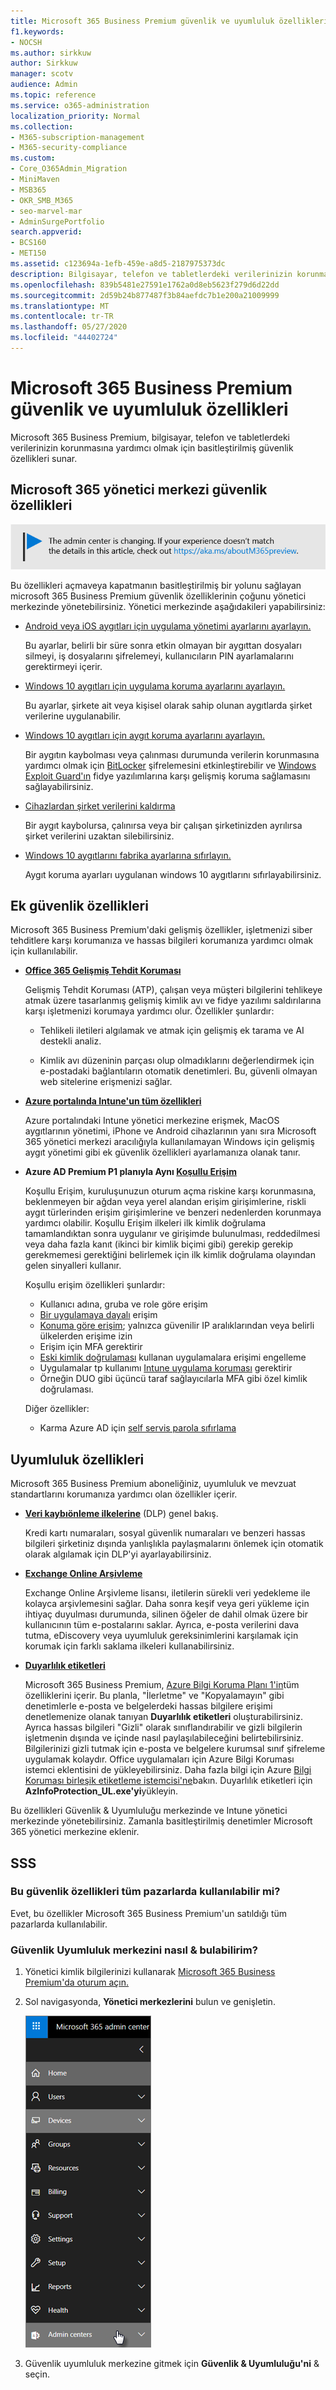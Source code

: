 ```yaml
---
title: Microsoft 365 Business Premium güvenlik ve uyumluluk özellikleri
f1.keywords:
- NOCSH
ms.author: sirkkuw
author: Sirkkuw
manager: scotv
audience: Admin
ms.topic: reference
ms.service: o365-administration
localization_priority: Normal
ms.collection:
- M365-subscription-management
- M365-security-compliance
ms.custom:
- Core_O365Admin_Migration
- MiniMaven
- MSB365
- OKR_SMB_M365
- seo-marvel-mar
- AdminSurgePortfolio
search.appverid:
- BCS160
- MET150
ms.assetid: c123694a-1efb-459e-a8d5-2187975373dc
description: Bilgisayar, telefon ve tabletlerdeki verilerinizin korunmasına yardımcı olmak için Microsoft 365 Business Premium ile birlikte gelen güvenlik özellikleri hakkında bilgi edinin.
ms.openlocfilehash: 839b5481e27591e1762a0d8eb5623f279d6d22dd
ms.sourcegitcommit: 2d59b24b877487f3b84aefdc7b1e200a21009999
ms.translationtype: MT
ms.contentlocale: tr-TR
ms.lasthandoff: 05/27/2020
ms.locfileid: "44402724"
---
```

# <a name="microsoft-365-business-premium-security-and-compliance-features"></a>Microsoft 365 Business Premium güvenlik ve uyumluluk özellikleri

Microsoft 365 Business Premium, bilgisayar, telefon ve tabletlerdeki verilerinizin korunmasına yardımcı olmak için basitleştirilmiş güvenlik özellikleri sunar.
    
## <a name="microsoft-365-admin-center-security-features"></a>Microsoft 365 yönetici merkezi güvenlik özellikleri

[![Yönetim merkezinin değiştiğini size bildirmeye yarayan etiket ve daha fazla ayrıntıyı aka.ms/aboutM365preview sayfasında bulabilirsiniz.](../media/m365admincenterchanging.png)](https://docs.microsoft.com/office365/admin/microsoft-365-admin-center-preview)

Bu özellikleri açmaveya kapatmanın basitleştirilmiş bir yolunu sağlayan microsoft 365 Business Premium güvenlik özelliklerinin çoğunu yönetici merkezinde yönetebilirsiniz. Yönetici merkezinde aşağıdakileri yapabilirsiniz:
  
- [Android veya iOS aygıtları için uygulama yönetimi ayarlarını ayarlayın.](app-protection-settings-for-android-and-ios.md) 
    
    Bu ayarlar, belirli bir süre sonra etkin olmayan bir aygıttan dosyaları silmeyi, iş dosyalarını şifrelemeyi, kullanıcıların PIN ayarlamalarını gerektirmeyi içerir.
    
- [Windows 10 aygıtları için uygulama koruma ayarlarını ayarlayın.](protection-settings-for-windows-10-devices.md) 
    
    Bu ayarlar, şirkete ait veya kişisel olarak sahip olunan aygıtlarda şirket verilerine uygulanabilir.
    
- [Windows 10 aygıtları için aygıt koruma ayarlarını ayarlayın.](protection-settings-for-windows-10-pcs.md) 
    
    Bir aygıtın kaybolması veya çalınması durumunda verilerin korunmasına yardımcı olmak için [BitLocker](https://go.microsoft.com/fwlink/p/?linkid=871405) şifrelemesini etkinleştirebilir ve [Windows Exploit Guard'ın](https://docs.microsoft.com/windows/security/threat-protection/microsoft-defender-atp/enable-exploit-protection) fidye yazılımlarına karşı gelişmiş koruma sağlamasını sağlayabilirsiniz. 
    
- [Cihazlardan şirket verilerini kaldırma](remove-company-data.md)
    
    Bir aygıt kaybolursa, çalınırsa veya bir çalışan şirketinizden ayrılırsa şirket verilerini uzaktan silebilirsiniz.
    
- [Windows 10 aygıtlarını fabrika ayarlarına sıfırlayın.](reset-devices-to-factory-settings.md) 
    
    Aygıt koruma ayarları uygulanan windows 10 aygıtlarını sıfırlayabilirsiniz.
    
## <a name="additional-security-features"></a>Ek güvenlik özellikleri 

Microsoft 365 Business Premium'daki gelişmiş özellikler, işletmenizi siber tehditlere karşı korumanıza ve hassas bilgileri korumanıza yardımcı olmak için kullanılabilir.
  
- **[Office 365 Gelişmiş Tehdit Koruması](https://docs.microsoft.com/microsoft-365/security/office-365-security/office-365-atp)**
    
    Gelişmiş Tehdit Koruması (ATP), çalışan veya müşteri bilgilerini tehlikeye atmak üzere tasarlanmış gelişmiş kimlik avı ve fidye yazılımı saldırılarına karşı işletmenizi korumaya yardımcı olur. Özellikler şunlardır:
    
  - Tehlikeli iletileri algılamak ve atmak için gelişmiş ek tarama ve AI destekli analiz.
    
  - Kimlik avı düzeninin parçası olup olmadıklarını değerlendirmek için e-postadaki bağlantıların otomatik denetimleri. Bu, güvenli olmayan web sitelerine erişmenizi sağlar.

- **[Azure portalında Intune'un tüm özellikleri](https://go.microsoft.com/fwlink/p/?linkid=871403)**
    
    Azure portalındaki Intune yönetici merkezine erişmek, MacOS aygıtlarının yönetimi, iPhone ve Android cihazlarının yanı sıra Microsoft 365 yönetici merkezi aracılığıyla kullanılamayan Windows için gelişmiş aygıt yönetimi gibi ek güvenlik özellikleri ayarlamanıza olanak tanır.
- **Azure AD Premium P1 planıyla Aynı [Koşullu Erişim](https://docs.microsoft.com/azure/active-directory/conditional-access/overview)**


    Koşullu Erişim, kuruluşunuzun oturum açma riskine karşı korunmasına, beklenmeyen bir ağdan veya yerel alandan erişim girişimlerine, riskli aygıt türlerinden erişim girişimlerine ve benzeri nedenlerden korunmaya yardımcı olabilir. Koşullu Erişim ilkeleri ilk kimlik doğrulama tamamlandıktan sonra uygulanır ve girişimde bulunulması, reddedilmesi veya daha fazla kanıt (ikinci bir kimlik biçimi gibi) gerekip gerekip gerekmemesi gerektiğini belirlemek için ilk kimlik doğrulama olayından gelen sinyalleri kullanır.

    Koşullu erişim özellikleri şunlardır:

    - Kullanıcı adına, gruba ve role göre erişim
    - [Bir uygulamaya dayalı](https://docs.microsoft.com/azure/active-directory/conditional-access/app-based-conditional-access) erişim 
    - [Konuma göre erişim](https://docs.microsoft.com/azure/active-directory/authentication/howto-registration-mfa-sspr-combined#conditional-access-policies-for-combined-registration);  yalnızca güvenilir IP aralıklarından veya belirli ülkelerden erişime izin 
    - Erişim için MFA gerektirir
    - [Eski kimlik doğrulaması](https://docs.microsoft.com/azure/active-directory/conditional-access/block-legacy-authentication) kullanan uygulamalara erişimi engelleme
    - Uygulamalar tp kullanımı [Intune uygulama koruması](https://docs.microsoft.com/azure/active-directory/conditional-access/app-protection-based-conditional-access) gerektirir
    - Örneğin DUO gibi üçüncü taraf sağlayıcılarla MFA gibi özel kimlik doğrulaması.
   
    Diğer özellikler:
    - Karma Azure AD için [self servis parola sıfırlama](https://docs.microsoft.com/azure/active-directory/authentication/concept-sspr-customization)
    
## <a name="compliance-features"></a>Uyumluluk özellikleri

Microsoft 365 Business Premium aboneliğiniz, uyumluluk ve mevzuat standartlarını korumanıza yardımcı olan özellikler içerir.

- **[Veri kaybıönleme ilkelerine](https://docs.microsoft.com/microsoft-365/compliance/data-loss-prevention-policies)** (DLP) genel bakış. 
    
    Kredi kartı numaraları, sosyal güvenlik numaraları ve benzeri hassas bilgileri şirketiniz dışında yanlışlıkla paylaşmalarını önlemek için otomatik olarak algılamak için DLP'yi ayarlayabilirsiniz.
    
- **[Exchange Online Arşivleme](https://products.office.com/exchange/microsoft-exchange-online-archiving-email)**
    
    Exchange Online Arşivleme lisansı, iletilerin sürekli veri yedekleme ile kolayca arşivlemesini sağlar. Daha sonra keşif veya geri yükleme için ihtiyaç duyulması durumunda, silinen öğeler de dahil olmak üzere bir kullanıcının tüm e-postalarını saklar. Ayrıca, e-posta verilerini dava tutma, eDiscovery veya uyumluluk gereksinimlerini karşılamak için korumak için farklı saklama ilkeleri kullanabilirsiniz.
    
- **[Duyarlılık etiketleri](https://docs.microsoft.com/microsoft-365/compliance/sensitivity-labels)**

   Microsoft 365 Business Premium, [Azure Bilgi Koruma Planı 1'in](https://go.microsoft.com/fwlink/p/?linkid=871407)tüm özelliklerini içerir. Bu planla, "İlerletme" ve "Kopyalamayın" gibi denetimlerle e-posta ve belgelerdeki hassas bilgilere erişimi denetlemenize olanak tanıyan **Duyarlılık etiketleri** oluşturabilirsiniz. Ayrıca hassas bilgileri "Gizli" olarak sınıflandırabilir ve gizli bilgilerin işletmenin dışında ve içinde nasıl paylaşılabileceğini belirtebilirsiniz. Bilgilerinizi gizli tutmak için e-posta ve belgelere kurumsal sınıf şifreleme uygulamak kolaydır. Office uygulamaları için Azure Bilgi Koruması istemci eklentisini de yükleyebilirsiniz. Daha fazla bilgi için Azure [Bilgi Koruması birleşik etiketleme istemcisi'ne](https://docs.microsoft.com/azure/information-protection/rms-client/unifiedlabelingclient-version-release-history)bakın. Duyarlılık etiketleri için **AzInfoProtection_UL.exe'yi**yükleyin.

Bu özellikleri Güvenlik &amp; Uyumluluğu merkezinde ve Intune yönetici merkezinde yönetebilirsiniz. Zamanla basitleştirilmiş denetimler Microsoft 365 yönetici merkezine eklenir.
  
    
## <a name="faq"></a>SSS

 ### <a name="are-these-security-features-available-in-all-markets"></a>Bu güvenlik özellikleri tüm pazarlarda kullanılabilir mi?
  
Evet, bu özellikler Microsoft 365 Business Premium'un satıldığı tüm pazarlarda kullanılabilir.
  
### <a name="how-do-i-find-the-security-amp-compliance-center"></a>Güvenlik Uyumluluk merkezini nasıl &amp; bulabilirim?
  
1. Yönetici kimlik bilgilerinizi kullanarak [Microsoft 365 Business Premium'da oturum açın.](https://portal.microsoft.com/) 
    
2. Sol navigasyonda, **Yönetici merkezlerini** bulun ve genişletin. 
    
    ![Microsoft 365 yönetici merkezindeki sol gezinmede Yönetici merkezlerini seçin.](../media/fa4484f8-c637-45fd-a7bd-bdb3abfd6c03.png)
  
3. Güvenlik uyumluluk merkezine gitmek için **Güvenlik &amp; Uyumluluğu'ni** &amp; seçin.
